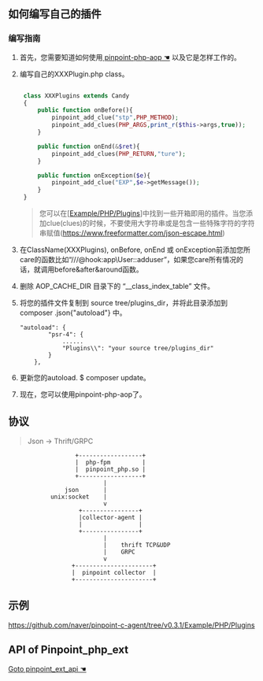 ## 如何编写自己的插件

### 编写指南
 
1. 首先，您需要知道如何使用[ pinpoint-php-aop ☚](https://github.com/naver/pinpoint-php-aop) 以及它是怎样工作的。
2. 编写自己的XXXPlugin.php class。
   
   ```php

    class XXXPlugins extends Candy
    {
        public function onBefore(){
            pinpoint_add_clue("stp",PHP_METHOD);
            pinpoint_add_clues(PHP_ARGS,print_r($this->args,true));
        }

        public function onEnd(&$ret){
            pinpoint_add_clues(PHP_RETURN,"ture");
        }

        public function onException($e){
            pinpoint_add_clue("EXP",$e->getMessage());
        }
    }
   ```
   > 您可以在[[Example/PHP/Plugins](../../Example/PHP/Plugins)]中找到一些开箱即用的插件。当您添加clue(clues)的时候，不要使用大字符串或是包含一些特殊字符的字符串赋值(https://www.freeformatter.com/json-escape.html)
3. 在ClassName(XXXPlugins), onBefore, onEnd 或 onException前添加您所care的函数比如“///@hook:app\User::adduser”，如果您care所有情况的话，就调用before&after&around函数。

4. 删除 AOP_CACHE_DIR 目录下的 “__class_index_table” 文件。

5. 将您的插件文件复制到 source tree/plugins_dir，并将此目录添加到 composer .json{"autoload"} 中。
   
    ```
    "autoload": {
            "psr-4": {
                ......
                "Plugins\\": "your source tree/plugins_dir"
            }
        },
    ```
    
6. 更新您的autoload. $ composer update。
7. 现在，您可以使用pinpoint-php-aop了。
## 协议

> Json -> Thrift/GRPC

```
                   +------------------+
                   |  php-fpm         |
                   |  pinpoint_php.so |
                   +------------------+
                           |
                json       |
            unix:socket    |
                           v
                    +----------------+
                    |collector-agent |
                    |                |
                    +----------------+
                           |
                           |    thrift TCP&UDP
                           |    GRPC
                           v
                  +----------------------+
                  |  pinpoint collector  |
                  +----------------------+

```

## 示例

https://github.com/naver/pinpoint-c-agent/tree/v0.3.1/Example/PHP/Plugins

## API of Pinpoint_php_ext
[Goto pinpoint_ext_api ☚](https://github.com/naver/pinpoint-c-agent/blob/v0.3.1/src/PHP/pinpoint_php_api.php)